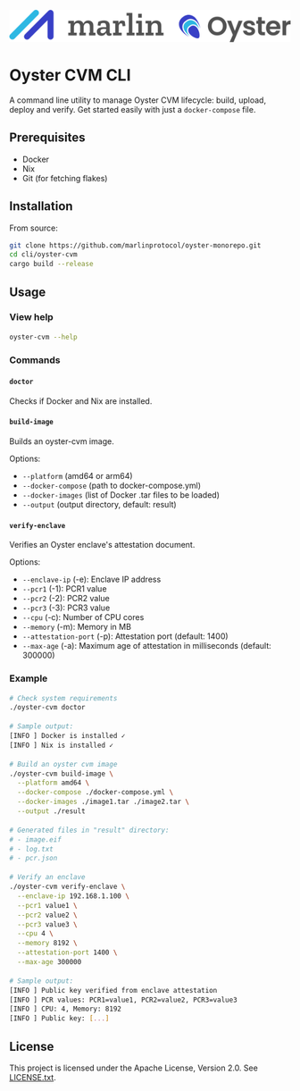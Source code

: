 ![Marlin Oyster Logo](./logo.svg)

# Oyster CVM CLI

A command line utility to manage Oyster CVM lifecycle: build, upload, deploy and verify. Get started easily with just a `docker-compose` file.

## Prerequisites

- Docker
- Nix
- Git (for fetching flakes)

## Installation

From source:

```bash
git clone https://github.com/marlinprotocol/oyster-monorepo.git
cd cli/oyster-cvm
cargo build --release
```

## Usage

### View help

```bash
oyster-cvm --help
```

### Commands

#### `doctor`
Checks if Docker and Nix are installed.

#### `build-image`
Builds an oyster-cvm image.

Options:
- `--platform` (amd64 or arm64)
- `--docker-compose` (path to docker-compose.yml)
- `--docker-images` (list of Docker .tar files to be loaded)
- `--output` (output directory, default: result)

#### `verify-enclave`
Verifies an Oyster enclave's attestation document.

Options:
- `--enclave-ip` (-e): Enclave IP address
- `--pcr1` (-1): PCR1 value
- `--pcr2` (-2): PCR2 value  
- `--pcr3` (-3): PCR3 value
- `--cpu` (-c): Number of CPU cores
- `--memory` (-m): Memory in MB
- `--attestation-port` (-p): Attestation port (default: 1400)
- `--max-age` (-a): Maximum age of attestation in milliseconds (default: 300000)

### Example

```bash
# Check system requirements
./oyster-cvm doctor

# Sample output:
[INFO ] Docker is installed ✓
[INFO ] Nix is installed ✓

# Build an oyster cvm image
./oyster-cvm build-image \
  --platform amd64 \
  --docker-compose ./docker-compose.yml \
  --docker-images ./image1.tar ./image2.tar \
  --output ./result

# Generated files in "result" directory:
# - image.eif  
# - log.txt  
# - pcr.json

# Verify an enclave
./oyster-cvm verify-enclave \
  --enclave-ip 192.168.1.100 \
  --pcr1 value1 \
  --pcr2 value2 \
  --pcr3 value3 \
  --cpu 4 \
  --memory 8192 \
  --attestation-port 1400 \
  --max-age 300000

# Sample output:
[INFO ] Public key verified from enclave attestation
[INFO ] PCR values: PCR1=value1, PCR2=value2, PCR3=value3
[INFO ] CPU: 4, Memory: 8192
[INFO ] Public key: [...]
```

## License

This project is licensed under the Apache License, Version 2.0. See [LICENSE.txt](./LICENSE.txt).
